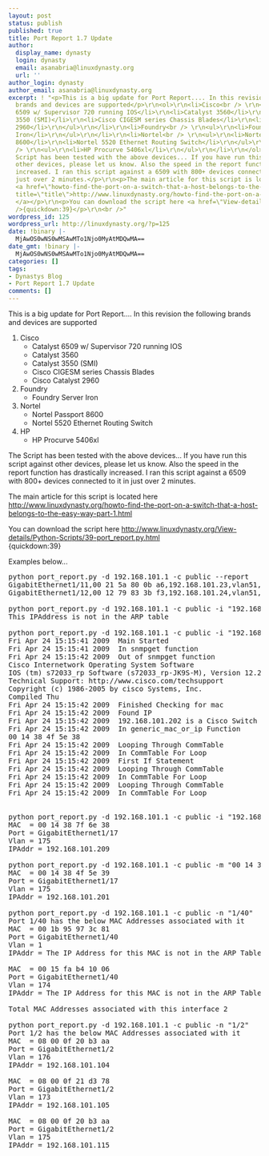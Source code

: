 ```yaml
---
layout: post
status: publish
published: true
title: Port Report 1.7 Update
author:
  display_name: dynasty
  login: dynasty
  email: asanabria@linuxdynasty.org
  url: ''
author_login: dynasty
author_email: asanabria@linuxdynasty.org
excerpt: ! "<p>This is a big update for Port Report.... In this revision the following
  brands and devices are supported</p>\r\n<ol>\r\n<li>Cisco<br /> \r\n<ul>\r\n<li>Catalyst
  6509 w/ Supervisor 720 running IOS</li>\r\n<li>Catalyst 3560</li>\r\n<li>Catalyst
  3550 (SMI)</li>\r\n<li>Cisco CIGESM series Chassis Blades</li>\r\n<li>Cisco Catalyst
  2960</li>\r\n</ul>\r\n</li>\r\n<li>Foundry<br /> \r\n<ul>\r\n<li>Foundry Server
  Iron</li>\r\n</ul>\r\n</li>\r\n<li>Nortel<br /> \r\n<ul>\r\n<li>Nortel Passport
  8600</li>\r\n<li>Nortel 5520 Ethernet Routing Switch</li>\r\n</ul>\r\n</li>\r\n<li>HP<br
  /> \r\n<ul>\r\n<li>HP Procurve 5406xl</li>\r\n</ul>\r\n</li>\r\n</ol>\r\n<p>The
  Script has been tested with the above devices... If you have run this script against
  other devices, please let us know. Also the speed in the report function has drastically
  increased. I ran this script against a 6509 with 800+ devices connected to it in
  just over 2 minutes.</p>\r\n<p>The main article for this script is located here
  <a href=\"howto-find-the-port-on-a-switch-that-a-host-belongs-to-the-easy-way-part-1.html\"
  title=\"title\">http://www.linuxdynasty.org/howto-find-the-port-on-a-switch-that-a-host-belongs-to-the-easy-way-part-1.html
  </a></p>\r\n<p>You can download the script here <a href=\"View-details/Python-Scripts/39-port_report.py.html\">http://www.linuxdynasty.org/View-details/Python-Scripts/39-port_report.py.html</a><br
  />{quickdown:39}</p>\r\n<br />"
wordpress_id: 125
wordpress_url: http://linuxdynasty.org/?p=125
date: !binary |-
  MjAwOS0wNS0wMSAwMTo1Njo0MyAtMDQwMA==
date_gmt: !binary |-
  MjAwOS0wNS0wMSAwMTo1Njo0MyAtMDQwMA==
categories: []
tags:
- Dynastys Blog
- Port Report 1.7 Update
comments: []
---
```

<p>This is a big update for Port Report.... In this revision the following brands and devices are supported</p>
<ol>
<li>Cisco<br /> 
<ul>
<li>Catalyst 6509 w/ Supervisor 720 running IOS</li>
<li>Catalyst 3560</li>
<li>Catalyst 3550 (SMI)</li>
<li>Cisco CIGESM series Chassis Blades</li>
<li>Cisco Catalyst 2960</li>
</ul>
</li>
<li>Foundry<br /> 
<ul>
<li>Foundry Server Iron</li>
</ul>
</li>
<li>Nortel<br /> 
<ul>
<li>Nortel Passport 8600</li>
<li>Nortel 5520 Ethernet Routing Switch</li>
</ul>
</li>
<li>HP<br /> 
<ul>
<li>HP Procurve 5406xl</li>
</ul>
</li>
</ol>
<p>The Script has been tested with the above devices... If you have run this script against other devices, please let us know. Also the speed in the report function has drastically increased. I ran this script against a 6509 with 800+ devices connected to it in just over 2 minutes.</p>
<p>The main article for this script is located here <a href="howto-find-the-port-on-a-switch-that-a-host-belongs-to-the-easy-way-part-1.html" title="title">http://www.linuxdynasty.org/howto-find-the-port-on-a-switch-that-a-host-belongs-to-the-easy-way-part-1.html </a></p>
<p>You can download the script here <a href="View-details/Python-Scripts/39-port_report.py.html">http://www.linuxdynasty.org/View-details/Python-Scripts/39-port_report.py.html</a><br />{quickdown:39}</p>
<p><a id="more"></a><a id="more-125"></a></p>
<p>Examples below...</p>
<pre>python port_report.py -d 192.168.101.1 -c public --report <br />GigabitEthernet1/11,00 21 5a 80 0b a6,192.168.101.23,vlan51,up,up,fullDuplex,1gbps,<br />GigabitEthernet1/12,00 12 79 83 3b f3,192.168.101.24,vlan51,up,up,fullDuplex,1gbps,<br /><br />python port_report.py -d 192.168.101.1 -c public -i "192.168.101.201"<br />This IPAddress is not in the ARP table<br /><br />python port_report.py -d 192.168.101.1 -c public -i "192.168.101.202"--verbose<br />Fri Apr 24 15:15:41 2009  Main Started<br />Fri Apr 24 15:15:41 2009  In snmpget function <br />Fri Apr 24 15:15:42 2009  Out of snmpget function <br />Cisco Internetwork Operating System Software <br />IOS (tm) s72033_rp Software (s72033_rp-JK9S-M), Version 12.2(17d)SXB7, RELEASE SOFTWARE (fc2)<br />Technical Support: http://www.cisco.com/techsupport<br />Copyright (c) 1986-2005 by cisco Systems, Inc.<br />Compiled Thu<br />Fri Apr 24 15:15:42 2009  Finished Checking for mac<br />Fri Apr 24 15:15:42 2009  Found IP<br />Fri Apr 24 15:15:42 2009  192.168.101.202 is a Cisco Switch <br />Fri Apr 24 15:15:42 2009  In generic_mac_or_ip Function<br />00 14 38 4f 5e 38 <br />Fri Apr 24 15:15:42 2009  Looping Through CommTable<br />Fri Apr 24 15:15:42 2009  In CommTable For Loop<br />Fri Apr 24 15:15:42 2009  First If Statement <br />Fri Apr 24 15:15:42 2009  Looping Through CommTable<br />Fri Apr 24 15:15:42 2009  In CommTable For Loop<br />Fri Apr 24 15:15:42 2009  Looping Through CommTable<br />Fri Apr 24 15:15:42 2009  In CommTable For Loop<br /><br /><br />python port_report.py -d 192.168.101.1 -c public -i "192.168.101.209"<br />MAC  = 00 14 38 7f 6e 38<br />Port = GigabitEthernet1/17<br />Vlan = 175<br />IPAddr = 192.168.101.209<br /><br />python port_report.py -d 192.168.101.1 -c public -m "00 14 38 4f 5e 39"<br />MAC  = 00 14 38 4f 5e 39<br />Port = GigabitEthernet1/17<br />Vlan = 175<br />IPAddr = 192.168.101.201<br /><br />python port_report.py -d 192.168.101.1 -c public -n "1/40"<br />Port 1/40 has the below MAC Addresses associated with it<br />MAC  = 00 1b 95 97 3c 81<br />Port = GigabitEthernet1/40<br />Vlan = 1<br />IPAddr = The IP Address for this MAC is not in the ARP Table<br /><br />MAC  = 00 15 fa b4 10 06<br />Port = GigabitEthernet1/40<br />Vlan = 174<br />IPAddr = The IP Address for this MAC is not in the ARP Table<br /><br />Total MAC Addresses associated with this interface 2<br /><br />python port_report.py -d 192.168.101.1 -c public -n "1/2"<br />Port 1/2 has the below MAC Addresses associated with it<br />MAC  = 08 00 0f 20 b3 aa<br />Port = GigabitEthernet1/2<br />Vlan = 176<br />IPAddr = 192.168.101.104<br /><br />MAC  = 08 00 0f 21 d3 78<br />Port = GigabitEthernet1/2<br />Vlan = 173<br />IPAddr = 192.168.101.105<br /><br />MAC  = 08 00 0f 20 b3 aa<br />Port = GigabitEthernet1/2<br />Vlan = 175<br />IPAddr = 192.168.101.115<p><br /><br /> </p></pre>
<p> </p>
